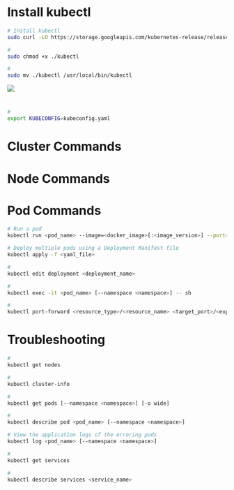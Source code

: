 # Install kubectl

```Bash
# Install kubectl
sudo curl -LO https://storage.googleapis.com/kubernetes-release/release/$(curl -s https://storage.googleapis.com/kubernetes-release/release/stable.txt)/bin/linux/amd64/kubectl

#
sudo chmod +x ./kubectl

#
sudo mv ./kubectl /usr/local/bin/kubectl
```

![](https://github.com/JonmarCorpuz/SecondBrain/blob/main/Assets/Whitespace.png)

# 

```Bash
# 
export KUBECONFIG=kubeconfig.yaml
```

# Cluster Commands

# Node Commands

# Pod Commands

```Bash
# Run a pod
kubectl run <pod_name> --image=<docker_image>[:<image_version>] --port=<port_number>

# Deploy multiple pods using a Deployment Manifest file
kubectl apply -f <yaml_file>
```

```Bash
#
kubectl edit deployment <deployment_name>
```

```Bash
#
kubectl exec -it <pod_name> [--namespace <namespace>] -- sh

# 
kubectl port-forward <resource_type>/<resource_name> <target_port>/<exposed_port>
```

# Troubleshooting

```Bash
#
kubectl get nodes

#
kubectl cluster-info

#
kubectl get pods [--namespace <namespace>] [-o wide]

# 
kubectl describe pod <pod_name> [--namespace <namespace>]

# View the application logs of the erroring pods
kubectl log <pod_name> [--namespace <namespace>]

#
kubectl get services

#
kubectl describe services <service_name>
```

